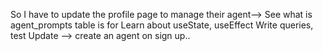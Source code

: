 So I have to update the profile page to manage their agent--> 
See what is agent_prompts table is for
Learn about useState, useEffect
Write queries, test
Update --> create an agent on sign up..